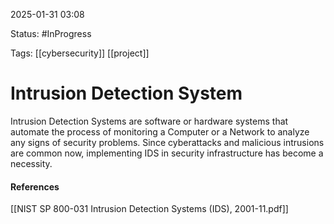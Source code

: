 
2025-01-31 03:08

Status: #InProgress 

Tags: [[cybersecurity]] [[project]]

# Intrusion Detection System

Intrusion Detection Systems are software or hardware systems that automate the process of monitoring a Computer or a Network to analyze any signs of security problems. Since cyberattacks and malicious intrusions are common now, implementing IDS in security infrastructure has become a necessity.



#### References
[[NIST SP 800-031 Intrusion Detection Systems (IDS), 2001-11.pdf]]